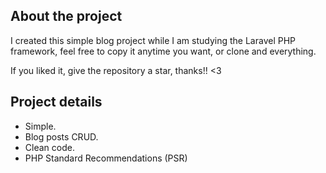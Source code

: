 ## About the project

I created this simple blog project while I am studying the Laravel PHP framework, feel free to copy it anytime you want, or clone and everything.

If you liked it, give the repository a star, thanks!! <3

## Project details

- Simple.
- Blog posts CRUD.
- Clean code.
- PHP Standard Recommendations (PSR)

